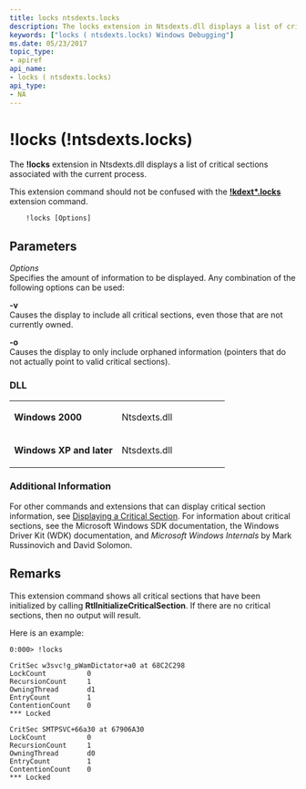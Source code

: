 ```yaml
---
title: locks ntsdexts.locks
description: The locks extension in Ntsdexts.dll displays a list of critical sections associated with the current process.This extension command should not be confused with the kdext*.locks extension command.
keywords: ["locks ( ntsdexts.locks) Windows Debugging"]
ms.date: 05/23/2017
topic_type:
- apiref
api_name:
- locks ( ntsdexts.locks)
api_type:
- NA
---
```


# !locks (!ntsdexts.locks)


The **!locks** extension in Ntsdexts.dll displays a list of critical sections associated with the current process.

This extension command should not be confused with the [**!kdext\*.locks**](-locks---kdext--locks-.md) extension command.

```dbgcmd
    !locks [Options] 
```

## <span id="ddk__ntsdexts_locks_dbg"></span><span id="DDK__NTSDEXTS_LOCKS_DBG"></span>Parameters


<span id="_______Options______"></span><span id="_______options______"></span><span id="_______OPTIONS______"></span> *Options*   
Specifies the amount of information to be displayed. Any combination of the following options can be used:

<span id="-v"></span><span id="-V"></span>**-v**  
Causes the display to include all critical sections, even those that are not currently owned.

<span id="-o"></span><span id="-O"></span>**-o**  
Causes the display to only include orphaned information (pointers that do not actually point to valid critical sections).

### <span id="DLL"></span><span id="dll"></span>DLL

<table>
<colgroup>
<col width="50%" />
<col width="50%" />
</colgroup>
<tbody>
<tr class="odd">
<td align="left"><p><strong>Windows 2000</strong></p></td>
<td align="left"><p>Ntsdexts.dll</p></td>
</tr>
<tr class="even">
<td align="left"><p><strong>Windows XP and later</strong></p></td>
<td align="left"><p>Ntsdexts.dll</p></td>
</tr>
</tbody>
</table>

 

### <span id="Additional_Information"></span><span id="additional_information"></span><span id="ADDITIONAL_INFORMATION"></span>Additional Information

For other commands and extensions that can display critical section information, see [Displaying a Critical Section](displaying-a-critical-section.md). For information about critical sections, see the Microsoft Windows SDK documentation, the Windows Driver Kit (WDK) documentation, and *Microsoft Windows Internals* by Mark Russinovich and David Solomon.

## Remarks

This extension command shows all critical sections that have been initialized by calling **RtlInitializeCriticalSection**. If there are no critical sections, then no output will result.

Here is an example:

```dbgcmd
0:000> !locks

CritSec w3svc!g_pWamDictator+a0 at 68C2C298
LockCount          0
RecursionCount     1
OwningThread       d1
EntryCount         1
ContentionCount    0
*** Locked

CritSec SMTPSVC+66a30 at 67906A30
LockCount          0
RecursionCount     1
OwningThread       d0
EntryCount         1
ContentionCount    0
*** Locked
```

 

 





